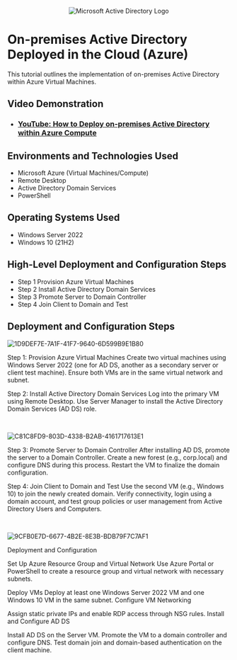 <p align="center">
<img src="https://i.imgur.com/pU5A58S.png" alt="Microsoft Active Directory Logo"/>
</p>

<h1>On-premises Active Directory Deployed in the Cloud (Azure)</h1>
This tutorial outlines the implementation of on-premises Active Directory within Azure Virtual Machines.<br />


<h2>Video Demonstration</h2>

- ### [YouTube: How to Deploy on-premises Active Directory within Azure Compute](https://www.youtube.com)

<h2>Environments and Technologies Used</h2>

- Microsoft Azure (Virtual Machines/Compute)
- Remote Desktop
- Active Directory Domain Services
- PowerShell

<h2>Operating Systems Used </h2>

- Windows Server 2022
- Windows 10 (21H2)

<h2>High-Level Deployment and Configuration Steps</h2>

- Step 1 Provision Azure Virtual Machines
- Step 2 Install Active Directory Domain Services
- Step 3 Promote Server to Domain Controller
- Step 4 Join Client to Domain and Test

<h2>Deployment and Configuration Steps</h2>


![1D9DEF7E-7A1F-41F7-9640-6D599B9E1B80](https://github.com/user-attachments/assets/917b761b-1632-41f1-91c5-dbd38b1d2beb)
</p>
<p>
Step 1: Provision Azure Virtual Machines
Create two virtual machines using Windows Server 2022 (one for AD DS, another as a secondary server or client test machine).
Ensure both VMs are in the same virtual network and subnet.
<p>
Step 2: Install Active Directory Domain Services
Log into the primary VM using Remote Desktop.
Use Server Manager to install the Active Directory Domain Services (AD DS) role.
</p>
<br />

![C81C8FD9-803D-4338-B2AB-4161717613E1](https://github.com/user-attachments/assets/d3cc9fc3-1e59-4041-b343-83667091ac68)


</p>
<p>
Step 3: Promote Server to Domain Controller
After installing AD DS, promote the server to a Domain Controller.
Create a new forest (e.g., corp.local) and configure DNS during this process.
Restart the VM to finalize the domain configuration.
<p>
Step 4: Join Client to Domain and Test
Use the second VM (e.g., Windows 10) to join the newly created domain.
Verify connectivity, login using a domain account, and test group policies or user management from Active Directory Users and Computers.
</p>
<br />

![9CFB0E7D-6677-4B2E-8E3B-BDB79F7C7AF1](https://github.com/user-attachments/assets/7002f78a-61fc-4321-b4f7-fc3af0a22d47)

</p>
<p>
Deployment and Configuration

Set Up Azure Resource Group and Virtual Network
Use Azure Portal or PowerShell to create a resource group and virtual network with necessary subnets.

Deploy VMs
Deploy at least one Windows Server 2022 VM and one Windows 10 VM in the same subnet.
Configure VM Networking

Assign static private IPs and enable RDP access through NSG rules.
Install and Configure AD DS

Install AD DS on the Server VM.
Promote the VM to a domain controller and configure DNS.
Test domain join and domain-based authentication on the client machine.
</p>
<br />
